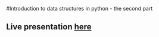 #Introduction to data structures in python - the second part

## Live presentation [here](https://alonisser.github.io/data-structures-intro-2/#1)
